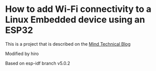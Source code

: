 # How to add Wi-Fi connectivity to a Linux Embedded device using an ESP32

This is a project that is described on the [Mind Technical Blog](https://mind.be/blog/2025/02/19/how-to-add-wifi-connectivity-to-a-linux-embedded-device-using-an-ESP32.html)

Modified by hiro

Based on esp-idf branch v5.0.2

